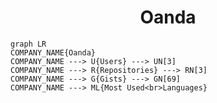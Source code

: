 <h1 align="center">Oanda</h1>

```mermaid
graph LR
COMPANY_NAME{Oanda}
COMPANY_NAME ---> U{Users} ---> UN[3]
COMPANY_NAME ---> R{Repositories} ---> RN[3]
COMPANY_NAME ---> G{Gists} ---> GN[69]
COMPANY_NAME ---> ML{Most Used<br>Languages}
```

